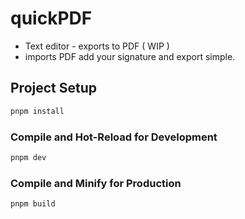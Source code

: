 # quickPDF
- Text editor - exports to PDF ( WIP )
- imports PDF add your signature and export simple.

## Project Setup

```sh
pnpm install
```

### Compile and Hot-Reload for Development

```sh
pnpm dev
```

### Compile and Minify for Production

```sh
pnpm build
```
